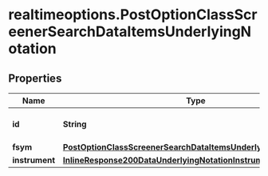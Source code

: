 # realtimeoptions.PostOptionClassScreenerSearchDataItemsUnderlyingNotation

## Properties

Name | Type | Description | Notes
------------ | ------------- | ------------- | -------------
**id** | **String** | Identifier of the notation. | [optional] 
**fsym** | [**PostOptionClassScreenerSearchDataItemsUnderlyingNotationFsym**](PostOptionClassScreenerSearchDataItemsUnderlyingNotationFsym.md) |  | [optional] 
**instrument** | [**InlineResponse200DataUnderlyingNotationInstrument**](InlineResponse200DataUnderlyingNotationInstrument.md) |  | [optional] 


